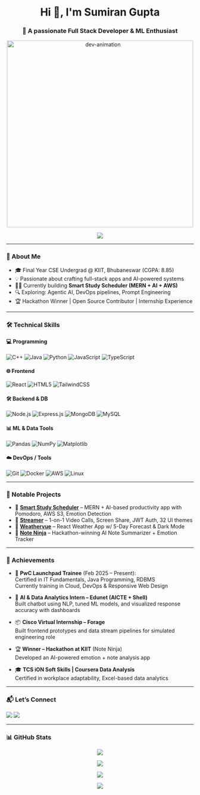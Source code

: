 <h1 align="center">Hi 👋, I'm Sumiran Gupta</h1>
<h3 align="center">🚀 A passionate Full Stack Developer & ML Enthusiast</h3>

<p align="center">
  <img src="https://media.giphy.com/media/L1R1tvI9svkIWwpVYr/giphy.gif" width="500" alt="dev-animation">
</p>

<p align="center">
  <img src="https://readme-typing-svg.herokuapp.com/?lines=Full+Stack+Web+Developer;AI+and+ML+Practitioner;Always+learning+something+new!&center=true&width=500&height=45">
</p>

---

### 🧠 About Me
- 🎓 Final Year CSE Undergrad @ KIIT, Bhubaneswar (CGPA: 8.85)  
- 💡 Passionate about crafting full-stack apps and AI-powered systems  
- 👨‍💻 Currently building **Smart Study Scheduler (MERN + AI + AWS)**  
- 🔍 Exploring: Agentic AI, DevOps pipelines, Prompt Engineering  
- 🏆 Hackathon Winner | Open Source Contributor | Internship Experience  

---

### 🛠️ Technical Skills

#### 💻 Programming
![C++](https://img.shields.io/badge/-C++-00599C?style=flat&logo=c%2B%2B)
![Java](https://img.shields.io/badge/-Java-orange?style=flat&logo=java)
![Python](https://img.shields.io/badge/-Python-3776AB?style=flat&logo=python)
![JavaScript](https://img.shields.io/badge/-JavaScript-F7DF1E?style=flat&logo=javascript)
![TypeScript](https://img.shields.io/badge/-TypeScript-007ACC?style=flat&logo=typescript)

#### 🌐 Frontend
![React](https://img.shields.io/badge/-React-61DAFB?style=flat&logo=react)
![HTML5](https://img.shields.io/badge/-HTML5-E34F26?style=flat&logo=html5)
![TailwindCSS](https://img.shields.io/badge/-TailwindCSS-38B2AC?style=flat&logo=tailwind-css)

#### 🛠 Backend & DB
![Node.js](https://img.shields.io/badge/-Node.js-339933?style=flat&logo=node.js)
![Express.js](https://img.shields.io/badge/-Express.js-000000?style=flat&logo=express)
![MongoDB](https://img.shields.io/badge/-MongoDB-47A248?style=flat&logo=mongodb)
![MySQL](https://img.shields.io/badge/-MySQL-4479A1?style=flat&logo=mysql)

#### 📊 ML & Data Tools
![Pandas](https://img.shields.io/badge/-Pandas-150458?style=flat&logo=pandas)
![NumPy](https://img.shields.io/badge/-NumPy-013243?style=flat&logo=numpy)
![Matplotlib](https://img.shields.io/badge/-Matplotlib-11557C?style=flat&logo=python)

#### ☁️ DevOps / Tools
![Git](https://img.shields.io/badge/-Git-F05032?style=flat&logo=git)
![Docker](https://img.shields.io/badge/-Docker-2496ED?style=flat&logo=docker)
![AWS](https://img.shields.io/badge/-AWS-232F3E?style=flat&logo=amazonaws)
![Linux](https://img.shields.io/badge/-Linux-FCC624?style=flat&logo=linux)

---

### 🌟 Notable Projects

- 🔗 [**Smart Study Scheduler**](https://github.com/SumiranGupta) – MERN + AI-based productivity app with Pomodoro, AWS S3, Emotion Detection  
- 🔗 [**Streamer**](https://streamer-connector.onrender.com) – 1-on-1 Video Calls, Screen Share, JWT Auth, 32 UI themes  
- 🔗 [**Weathervue**](https://weather-dashboard-zo4r.vercel.app/) – React Weather App w/ 5-Day Forecast & Dark Mode  
- 🔗 [**Note Ninja**](https://github.com/SumiranGupta/NoteNinja) – Hackathon-winning AI Note Summarizer + Emotion Tracker

---

### 🏅 Achievements

- 🧠 **PwC Launchpad Trainee** (Feb 2025 – Present):  
  Certified in IT Fundamentals, Java Programming, RDBMS  
  Currently training in Cloud, DevOps & Responsive Web Design  

- 🤖 **AI & Data Analytics Intern – Edunet (AICTE + Shell)**  
  Built chatbot using NLP, tuned ML models, and visualized response accuracy with dashboards  

- 📦 **Cisco Virtual Internship – Forage**  
  Built frontend prototypes and data stream pipelines for simulated engineering role  

- 🏆 **Winner – Hackathon at KIIT** (Note Ninja)  
  Developed an AI-powered emotion + note analysis app  

- 🎓 **TCS iON Soft Skills | Coursera Data Analysis**  
  Certified in workplace adaptability, Excel-based data analytics

---

### 📬 Let’s Connect

<p align="left">
  <a href="https://www.linkedin.com/in/sumiran-gupta/" target="blank"><img src="https://img.shields.io/badge/-LinkedIn-0077B5?style=flat&logo=linkedin" /></a>
  <a href="https://github.com/SumiranGupta" target="blank"><img src="https://img.shields.io/badge/-GitHub-181717?style=flat&logo=github" /></a>
</p>

---

### 📊 GitHub Stats

<p align="center">
  <img src="https://github-readme-stats.vercel.app/api?username=SumiranGupta&show_icons=true&locale=en" />
</p>

<p align="center">
  <img src="https://github-readme-streak-stats.herokuapp.com/?user=SumiranGupta&" />
</p>

<p align="center">
  <img src="https://github-readme-stats.vercel.app/api/top-langs?username=SumiranGupta&show_icons=true&locale=en&layout=compact" />
</p>

<p align="center">
  <a href="https://github.com/ryo-ma/github-profile-trophy"><img src="https://github-profile-trophy.vercel.app/?username=SumiranGupta" /></a>
</p>
